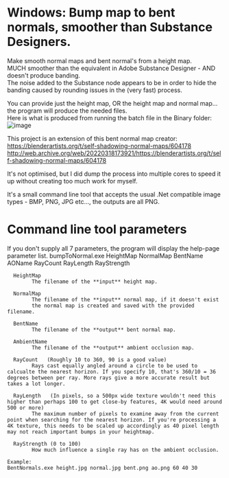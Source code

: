 # Windows: Bump map to bent normals, smoother than Substance Designers.
Make smooth normal maps and bent normal's from a height map.                   
MUCH smoother than the equivalent in Adobe Substance Designer - AND doesn't produce banding.                               
The noise added to the Substance node appears to be in order to hide the banding caused by rounding issues in the (very fast) process.

You can provide just the height map, OR the height map and normal map... the program will produce the needed files.           
Here is what is produced from running the batch file in the Binary folder:
![image](https://user-images.githubusercontent.com/1586332/159546304-d49ebb8f-7012-4c4a-8b68-616f66dd65ba.png)


This project is an extension of this bent normal map creator:
https://blenderartists.org/t/self-shadowing-normal-maps/604178
http://web.archive.org/web/20220318173921/https://blenderartists.org/t/self-shadowing-normal-maps/604178

It's not optimised, but I did dump the process into multiple cores to speed it up without creating too much work for myself.

It's a small command line tool that accepts the usual .Net compatible image types - BMP, PNG, JPG etc..., the outputs are all PNG.


# Command line tool parameters
If you don't supply all 7 parameters, the program will display the help-page parameter list.
    bumpToNormal.exe HeightMap NormalMap BentName AOName RayCount RayLength RayStrength

      HeightMap
            The filename of the **input** height map.

      NormalMap
            The filename of the **input** normal map, if it doesn't exist
            the normal map is created and saved with the provided filename.

      BentName
            The filename of the **output** bent normal map.

      AmbientName
            The filename of the **output** ambient occlusion map.

      RayCount   (Roughly 10 to 360, 90 is a good value)
            Rays cast equally angled around a circle to be used to calcualte the nearest horizon. If you specify 10, that's 360/10 = 36 degrees between per ray. More rays give a more accurate result but takes a lot longer.

      RayLength   (In pixels, so a 500px wide texture wouldn't need this higher than perhaps 100 to get close-by features, 4K would need around 500 or more)
            The maximum number of pixels to examine away from the current point when searching for the nearest horizon. If you're processing a 4K texture, this needs to be scaled up accordingly as 40 pixel length may not reach important bumps in your heightmap.

      RayStrength (0 to 100)
            How much influence a single ray has on the ambient occlusion.

    Example:
    BentNormals.exe height.jpg normal.jpg bent.png ao.png 60 40 30
